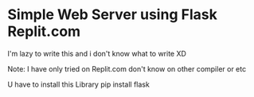 # Simple Web Server using Flask Replit.com

I'm lazy to write this and i don't know what to write XD

Note: I have only tried on Replit.com don't know on other compiler or etc

U have to install this Library
pip install flask
